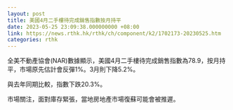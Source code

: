 ```yaml
---
layout: post
title: 美國4月二手樓待完成銷售指數按月持平
date: 2023-05-25 23:09:38.000000000 +08:00
link: https://news.rthk.hk/rthk/ch/component/k2/1702173-20230525.htm
categories: rthk
---
```


全美不動產協會(NAR)數據顯示，美國4月二手樓待完成銷售指數為78.9，按月持平，市場原先估計會反彈1%。3月則下降5.2%。

與去年同期比較，指數下跌20.3%。

市場關注，面對庫存緊張，當地房地產市場復蘇可能會被推遲。
